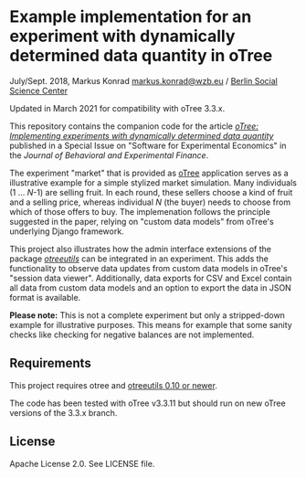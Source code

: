 # Example implementation for an experiment with dynamically determined data quantity in oTree

July/Sept. 2018, Markus Konrad <markus.konrad@wzb.eu> / [Berlin Social Science Center](https://wzb.eu)

Updated in March 2021 for compatibility with oTree 3.3.x.

This repository contains the companion code for the article [*oTree: Implementing experiments with dynamically determined data quantity*](https://doi.org/10.1016/j.jbef.2018.10.006) published in a Special Issue on "Software for Experimental Economics" in the *Journal of Behavioral and Experimental Finance*.

The experiment "market" that is provided as [oTree](http://www.otree.org/) application serves as a illustrative example for a simple stylized market simulation. Many individuals (1 ... *N*-1) are selling fruit. In each round, these sellers choose a kind of fruit and a selling price, whereas individual *N* (the buyer) needs to choose from which of those offers to buy. The implemenation follows the principle suggested in the paper, relying on "custom data models" from oTree's underlying Django framework.

This project also illustrates how the admin interface extensions of the package *[otreeutils](https://github.com/WZBSocialScienceCenter/otreeutils)* can be integrated in an experiment. This adds the functionality to observe data updates from custom data models in oTree's "session data viewer". Additionally, data exports for CSV and Excel contain all data from custom data models and an option to export the data in JSON format is available.   

**Please note:** This is not a complete experiment but only a stripped-down example for illustrative purposes. This means for example that some sanity checks like checking for negative balances are not implemented.

## Requirements

This project requires otree and [otreeutils 0.10 or newer](https://github.com/WZBSocialScienceCenter/otreeutils).

The code has been tested with oTree v3.3.11 but should run on new oTree versions of the 3.3.x branch. 

## License

Apache License 2.0. See LICENSE file.
